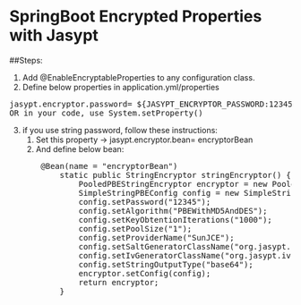 # SpringBoot Encrypted Properties with Jasypt

##Steps:
1. Add @EnableEncryptableProperties to any configuration class.
2. Define below properties in application.yml/properties 
<pre>
jasypt.encryptor.password= ${JASYPT_ENCRYPTOR_PASSWORD:12345}
OR in your code, use System.setProperty()
</pre>
3. if you use string password, follow these instructions:
    1. Set this property -> jasypt.encryptor.bean= encryptorBean
    2. And define below bean:
        <pre>
        @Bean(name = "encryptorBean")
            static public StringEncryptor stringEncryptor() {
                PooledPBEStringEncryptor encryptor = new PooledPBEStringEncryptor();
                SimpleStringPBEConfig config = new SimpleStringPBEConfig();
                config.setPassword("12345");
                config.setAlgorithm("PBEWithMD5AndDES");
                config.setKeyObtentionIterations("1000");
                config.setPoolSize("1");
                config.setProviderName("SunJCE");
                config.setSaltGeneratorClassName("org.jasypt.salt.RandomSaltGenerator");
                config.setIvGeneratorClassName("org.jasypt.iv.NoIvGenerator");
                config.setStringOutputType("base64");
                encryptor.setConfig(config);
                return encryptor;
            }
        </pre>
       



